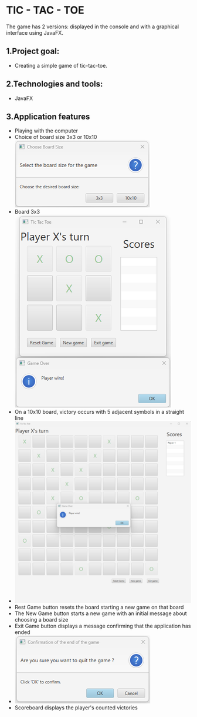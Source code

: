 # TIC - TAC - TOE
The game has 2 versions: displayed in the console and with a graphical interface using JavaFX.

## 1.Project goal:
 - Creating a simple game of tic-tac-toe.

## 2.Technologies and tools:
 - JavaFX

## 3.Application features
 - Playing with the computer
 - Choice of board size 3x3 or 10x10
   ![BoardsChoose](./src/main/resources/templates/pictures/Start%20Game%201.png)
 - Board 3x3
   ![Board3x3](./src/main/resources/templates/pictures/Board%20%203x3%20Win.png)
 - On a 10x10 board, victory occurs with 5 adjacent symbols in a straight line
  - ![Board10x10](./src/main/resources/templates/pictures/Board%2010x10%20Win.png)
 - Rest Game button resets the board starting a new game on that board
 - The New Game button starts a new game with an initial message about choosing a board size
 - Exit Game button displays a message confirming that the application has ended
  - ![End Game](./src/main/resources/templates/pictures/End%20game%20chosse.png)
 - Scoreboard displays the player's counted victories



